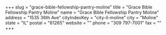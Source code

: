 +++
slug = "grace-bible-fellowship-pantry-moline"
title = "Grace Bible Fellowship Pantry Moline"
name = "Grace Bible Fellowship Pantry Moline"
address = "1535 36th Ave"
cityIndexKey = "city-il-moline"
city = "Moline"
state = "IL"
postal = "61265"
website = ""
phone = "309 797-7001"
fax = ""
+++

